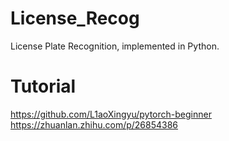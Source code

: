 # License_Recog
License Plate Recognition, implemented in Python.

# Tutorial
https://github.com/L1aoXingyu/pytorch-beginner
https://zhuanlan.zhihu.com/p/26854386
